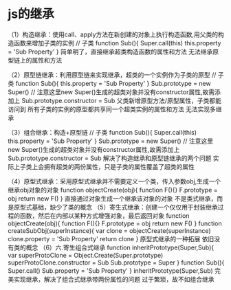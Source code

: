 # js的继承

（1）构造继承：使用call、apply方法在新创建的对象上执行构造函数,用父类的构造函数来增加子类的实例
// 子类
function Sub(){
Super.call(this)
this.property = 'Sub Property'
}
简单明了，直接继承超类构造函数的属性和方法
无法继承原型链上的属性和方法

（2）原型链继承：利用原型链来实现继承，超类的一个实例作为子类的原型
// 子类
function Sub(){
this.property = 'Sub Property'
}
Sub.prototype = new Super()
// 注意这里new Super()生成的超类对象并没有constructor属性,故需添加上
Sub.prototype.constructor = Sub
父类新增原型方法/原型属性，子类都能访问到
所有子类的实例的原型都共享同一个超类实例的属性和方法
无法实现多继承

（3）组合继承：构造+原型链
// 子类
function Sub(){
Super.call(this)
this.property = 'Sub Property'
}
Sub.prototype = new Super()
// 注意这里new Super()生成的超类对象并没有constructor属性,故需添加上
Sub.prototype.constructor = Sub
解决了构造继承和原型链继承的两个问题
实际上子类上会拥有超类的两份属性，只是子类的属性覆盖了超类的属性

（4）原型式继承：采用原型式继承并不需要定义一个类，传入参数obj,生成一个继承obj对象的对象
function objectCreate(obj){
function F(){}
F.prototype = obj
return new F()
}
直接通过对象生成一个继承该对象的对象
不是类式继承，而是原型式基础，缺少了类的概念
（5）寄生式继承：创建一个仅仅用于封装继承过程的函数，然后在内部以某种方式增强对象，最后返回对象
function objectCreate(obj){
function F(){}
F.prototype = obj
return new F()
}
function createSubObj(superInstance){
var clone = objectCreate(superInstance)
clone.property = 'Sub Property'
return clone
}
原型式继承的一种拓展
依旧没有类的概念
（6）六.寄生组合式继承
function inheritPrototype(Super,Sub){
var superProtoClone = Object.Create(Super.prototype)
superProtoClone.constructor = Sub
Sub.prototype = Super
}
function Sub(){
Super.call()
Sub.property = 'Sub Property'
}
inheritPrototype(Super,Sub)
完美实现继承，解决了组合式继承带两份属性的问题
过于繁琐，故不如组合继承
